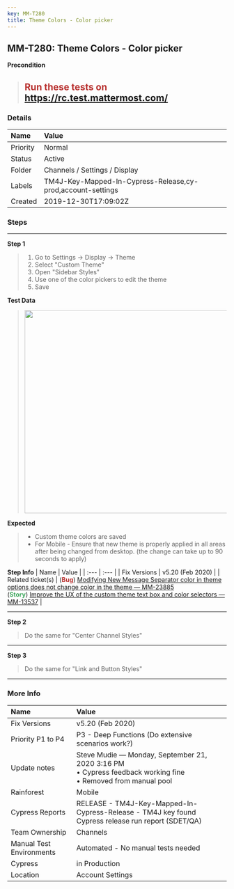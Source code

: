 ```yaml
---
key: MM-T280
title: Theme Colors - Color picker
---
```


## MM-T280: Theme Colors - Color picker

**Precondition**

> <article><h1><span style="color: rgb(184, 49, 47);">Run these tests on</span> <a href="https://mysql.test.mattermost.com/" rel="noopener noreferrer" target="_blank">https://rc.test.mattermost.com/</a></h1></article>

### Details

| Name     | Value                                                       |
| :------- | :---------------------------------------------------------- |
| Priority | Normal                                                      |
| Status   | Active                                                      |
| Folder   | Channels / Settings / Display                               |
| Labels   | TM4J-Key-Mapped-In-Cypress-Release,cy-prod,account-settings |
| Created  | 2019-12-30T17:09:02Z                                        |

### Steps

<hr/>

**Step 1**

> <article><ol><li>Go to Settings -&gt; Display -&gt; Theme</li><li>Select "Custom Theme"</li><li>Open "Sidebar Styles"</li><li>Use one of the color pickers to edit the theme</li><li>Save</li></ol></article>

**Test Data**

> <article><img src="https://smartbear-tm4j-prod-us-west-2-attachment-rich-text.s3.us-west-2.amazonaws.com/embedded-f3277290f945470c4add5d21ef3dc7ca7b74388fc7152bfb6b99ae58c66a95a8-1580754297468-2020-02-03_13-24-18.png" style="width:467px" class="fr-fil fr-dib" /></article>

**Expected**

> <article><ul><li>Custom theme colors are saved</li><li>For Mobile - Ensure that new theme is properly applied in all areas after being changed from desktop. (the change can take up to 90 seconds to apply)</li></ul></article>

**Step Info**
| Name | Value |
| :--- | :--- |
| Fix Versions | v5.20 (Feb 2020) |
| Related ticket(s) | (<strong><span style="color:rgb(184, 49, 47)">Bug</span></strong>) <a href="https://mattermost.atlassian.net/browse/MM-23885">Modifying New Message Separator color in theme options does not change color in the theme — MM-23885</a><br />(<strong><span style="color:rgb(65, 168, 95)">Story</span></strong>) <a href="https://mattermost.atlassian.net/browse/MM-13537" rel="noopener noreferrer" target="_blank">Improve the UX of the custom theme text box and color selectors — MM-13537</a> |

<hr/>

**Step 2**

> <article>Do the same for "Center Channel Styles"</article>

<hr/>

**Step 3**

> <article>Do the same for "Link and Button Styles"</article>

<hr/>

### More Info

| Name                     | Value                                                                                                             |
| :----------------------- | :---------------------------------------------------------------------------------------------------------------- |
| Fix Versions             | v5.20 (Feb 2020)                                                                                                  |
| Priority P1 to P4        | P3 - Deep Functions (Do extensive scenarios work?)                                                                |
| Update notes             | Steve Mudie — Monday, September 21, 2020 3:16 PM<br>• Cypress feedback working fine<br>• Removed from manual pool |
| Rainforest               | Mobile                                                                                                            |
| Cypress Reports          | RELEASE - TM4J-Key-Mapped-In-Cypress-Release - TM4J key found Cypress release run report (SDET/QA)                |
| Team Ownership           | Channels                                                                                                          |
| Manual Test Environments | Automated - No manual tests needed                                                                                |
| Cypress                  | in Production                                                                                                     |
| Location                 | Account Settings                                                                                                  |
